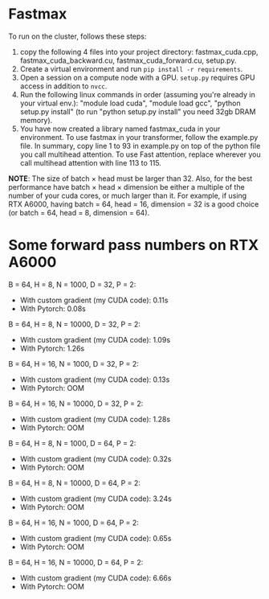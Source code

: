 # Fastmax
To run on the cluster, follows these steps:
1. copy the following 4 files into your project directory: fastmax_cuda.cpp, fastmax_cuda_backward.cu, fastmax_cuda_forward.cu, setup.py.
2. Create a virtual environment and run `pip install -r requirements`.
3. Open a session on a compute node with a GPU. `setup.py` requires GPU access in addition to `nvcc`.
2. Run the following linux commands in order (assuming you're already in your virtual env.): "module load cuda", "module load gcc", "python setup.py install" (to run "python setup.py install" you need 32gb DRAM memory).
3. You have now created a library named fastmax_cuda in your environment. To use fastmax in your transformer, follow the example.py file. In summary, copy line 1 to 93 in example.py on top of the python file you call multihead attention. To use Fast attention, replace wherever you call multihead attention with line 113 to 115.

**NOTE**: The size of batch $\times$ head must be larger than 32. Also, for the best performance have batch $\times$ head $\times$ dimension be either a multiple of the number of your cuda cores, or much larger than it. For example, if using RTX A6000, having batch = 64, head = 16, dimension = 32 is a good choice (or batch = 64, head = 8, dimension = 64).

# Some forward pass numbers on RTX A6000
B = 64, H = 8, N = 1000, D = 32, P = 2:
- With custom gradient (my CUDA code): 0.11s
- With Pytorch: 0.08s

B = 64, H = 8, N = 10000, D = 32, P = 2:
- With custom gradient (my CUDA code): 1.09s
- With Pytorch: 1.26s
  
B = 64, H = 16, N = 1000, D = 32, P = 2:
- With custom gradient (my CUDA code): 0.13s
- With Pytorch: OOM

B = 64, H = 16, N = 10000, D = 32, P = 2:
- With custom gradient (my CUDA code): 1.28s
- With Pytorch: OOM

B = 64, H = 8, N = 1000, D = 64, P = 2:
- With custom gradient (my CUDA code): 0.32s
- With Pytorch: OOM

B = 64, H = 8, N = 10000, D = 64, P = 2:
- With custom gradient (my CUDA code): 3.24s
- With Pytorch: OOM

B = 64, H = 16, N = 1000, D = 64, P = 2:
- With custom gradient (my CUDA code): 0.65s
- With Pytorch: OOM

B = 64, H = 16, N = 10000, D = 64, P = 2:
- With custom gradient (my CUDA code): 6.66s
- With Pytorch: OOM
